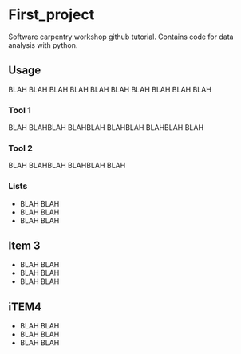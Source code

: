 # First_project
Software carpentry workshop github tutorial.
Contains code for data analysis with python.

## Usage
BLAH BLAH BLAH BLAH BLAH BLAH BLAH BLAH BLAH BLAH

### Tool 1
BLAH BLAHBLAH BLAHBLAH BLAHBLAH BLAHBLAH BLAH

### Tool 2
BLAH BLAHBLAH BLAHBLAH BLAH

### Lists
- BLAH BLAH
- BLAH BLAH
- BLAH BLAH

## Item 3 
- BLAH BLAH
- BLAH BLAH
- BLAH BLAH

## iTEM4
- BLAH BLAH
- BLAH BLAH
- BLAH BLAH

